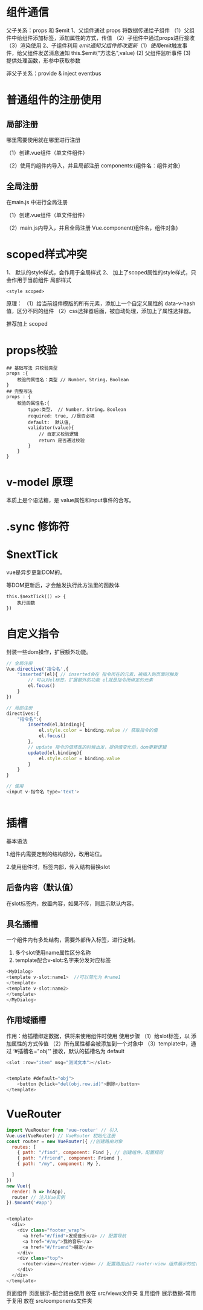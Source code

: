 # 组件通信  
父子关系：props 和 $emit
1、父组件通过 props 将数据传递给子组件 
（1）父组件中给组件添加标签，添加属性的方式，传值
（2）子组件中通过props进行接收
（3）渲染使用
2、子组件利用 $emit通知父组件修改更新
（1）使用$emit触发事件，给父组件发送消息通知 this.$emit("方法名",value)
(2) 父组件监听事件
(3) 提供处理函数，形参中获取参数

非父子关系：provide & inject eventbus

# 普通组件的注册使用
## 局部注册
哪里需要使用就在哪里进行注册

（1）创建.vue组件（单文件组件）

（2）使用的组件内导入，并且局部注册 components:{组件名：组件对象}
## 全局注册
在main.js 中进行全局注册

（1）创建.vue组件（单文件组件）

（2）main.js内导入，并且全局注册 Vue.component(组件名，组件对象)

# scoped样式冲突
1、 默认的style样式，会作用于全局样式
2、 加上了scoped属性的style样式，只会作用于当前组件 局部样式  
```
<style scoped>
```
原理： （1）给当前组件模版的所有元素，添加上一个自定义属性的 data-v-hash值，区分不同的组件
（2）css选择器后面，被自动处理，添加上了属性选择器。

推荐加上 scoped

# props校验
```vue
## 基础写法 只校验类型
props :{
    校验的属性名：类型 // Number，String，Boolean 
}
## 完整写法
props : {
    校验的属性名:{
        type:类型， // Number，String，Boolean
        required: true, //是否必填
        default:  默认值,
        validator(value){
            // 自定义校验逻辑
            return 是否通过校验
        }
    }
}

```

# v-model 原理
本质上是个语法糖，是 value属性和input事件的合写。

# .sync 修饰符

# $nextTick
vue是异步更新DOM的。

等DOM更新后，才会触发执行此方法里的函数体
```
this.$nextTick(() => {
    执行函数
})
```

# 自定义指令
封装一些dom操作，扩展额外功能。
```js
// 全局注册
Vue.directive('指令名',{
    "inserted"(el){ // inserted会在 指令所在的元素，被插入到页面时触发
        // 可以对el标签，扩展额外的功能 el就是指令所绑定的元素
        el.focus()
    }
})

// 局部注册
directives:{
    "指令名":{
        inserted(el,binding){
            el.style.color = binding.value // 获取指令的值
            el.focus()
        },
        // update 指令的值修改的时候出发，提供值变化后，dom更新逻辑
        updated(el,binding){
            el.style.color = binding.value
        }
    }
}

// 使用
<input v-指令名 type='text'>



```


# 插槽
基本语法

1.组件内需要定制的结构部分，改用<slot></slot>站位。

2.使用组件时，<MyDialog></MyDialog>标签内部，传入结构替换slot

## 后备内容（默认值）
在slot标签内，放置内容，如果不传，则显示默认内容。

## 具名插槽
一个组件内有多处结构，需要外部传入标签，进行定制。
1. 多个slot使用name属性区分名称  <slot name="name1"></slot> <slot name="name2"></slot>
2. template配合v-slot:名字来分发对应标签
```js
<MyDialog>
<template v-slot:name1>  //可以简化为 #name1
</template>
<template v-slot:name2>
</template>
</MyDialog>
```

## 作用域插槽
作用：给插槽绑定数据，供将来使用组件时使用
使用步骤
（1）给slot标签，以 添加属性的方式传值
（2）所有属性都会被添加到一个对象中
（3）template中，通过 ‘#插槽名="obj"’ 接收，默认的插槽名为 default

```js
<slot :row="item" msg="测试文本"></slot>


<template #default="obj">
    <button @click="del(obj.row.id)">删除</button>
</template>

```


# VueRouter

```js
import VueRouter from 'vue-router' // 引入
Vue.use(VueRouter) // VueRouter 初始化注册
const router = new VueRouter({ //创建路由对象
  routes: [
    { path: "/find", component: Find }, // 创建组件，配置规则
    { path: "/friend", component: Friend },
    { path: "/my", component: My },

  ]
})
new Vue({ 
  render: h => h(App),
  router // 注入Vue实例
}).$mount('#app')


<template>
  <div>
    <div class="footer_wrap">
      <a href="#/find">发现音乐</a> // 配置导航
      <a href="#/my">我的音乐</a>
      <a href="#/friend">朋友</a>
    </div>
    <div class="top">
      <router-view></router-view> // 配置路由出口 router-view 组件展示的位置
    </div>
  </div>
</template>


```

页面组件 页面展示-配合路由使用 放在 src/views文件夹
复用组件 展示数据-常用于复用 放在 src/components文件夹
